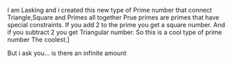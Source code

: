 I am Lasking and i created this new type of Prime number that connect Triangle,Square and Primes all together
Prue primes are primes that have special constraints.
If you add 2 to the prime you get a square number.
And if you subtract 2 you get Triangular number.
So this is a cool type of prime number The coolest.]

But i ask you... is there an infinite amount

